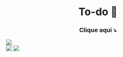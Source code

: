 <h1 align="center">To-do 📝</h1>
   
<h3 align="center">Clique aqui ⤵️</h3>   
<a href="https://to-do-projects-gustavo.vercel.app"><img src="https://cdn.discordapp.com/attachments/876799799255531523/1016478206053859329/to-do.png"></a>
<div inline:block>
    <img src="https://img.shields.io/badge/typescript-%231572B6.svg?style=for-the-badge&logo=typescript&logoColor=white" />
    <img src="https://img.shields.io/badge/react-%23323330.svg?style=for-the-badge&logo=react&logoColor=%fff" />
</div>

